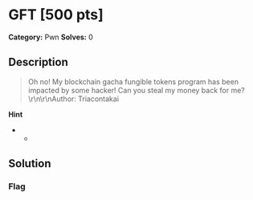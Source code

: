 # GFT [500 pts]

**Category:** Pwn
**Solves:** 0

## Description
>Oh no! My blockchain gacha fungible tokens program has been impacted by some hacker! Can you steal my money back for me?\r\n\r\nAuthor: Triacontakai

**Hint**
* -

## Solution

### Flag

